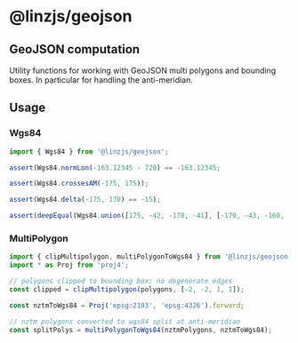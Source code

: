 # @linzjs/geojson

## GeoJSON computation

Utility functions for working with GeoJSON multi polygons and bounding boxes. In particular for handling the anti-meridian.

## Usage

### Wgs84

```javascript
import { Wgs84 } from '@linzjs/geojson';

assert(Wgs84.normLon(-163.12345 - 720) == -163.12345;

assert(Wgs84.crossesAM(-175, 175));

assert(Wgs84.delta(-175, 170) == -15);

assert(deepEqual(Wgs84.union([175, -42, -178, -41], [-170, -43, -160, -42]), [175, -43, -160, -41]));
```

### MultiPolygon

```javascript
import { clipMultipolygon, multiPolygonToWgs84 } from '@linzjs/geojson';
import * as Proj from 'proj4';

// polygons clipped to bounding box; no degenerate edges
const clipped = clipMultipolygon(polygons, [-2, -2, 1, 1]);

const nztmToWgs84 = Proj('epsg:2193', 'epsg:4326').forward;

// nztm polygons converted to wgs84 split at anti-meridian
const splitPolys = multiPolygonToWgs84(nztmPolygons, nztmToWgs84);
```
